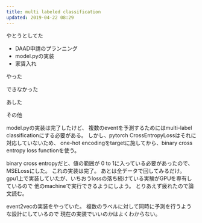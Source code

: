 ```yaml
---
title: multi labeled classification
updated: 2019-04-22 08:29
---
```


やとうとしてた
* DAAD申請のプランニング
* model.pyの実装
* 家賃入れ


やった


できなかった


あした


その他


model.pyの実装は完了したけど、
複数のeventを予測するためにはmulti-label classificationにする必要がある。
しかし、pytorch CrossEntropyLossはそれに対応していないため、
one-hot encodingをtargetに施してから、binary cross entropy loss functionを使う。


binary cross entropyだと、値の範囲が 0 to 1に入っている必要があったので、
MSELossにした。
これの実装は完了。
あとは全データで回してみるだけ。
gpu1上で実装していたが、いちおうlossの落ち続けている実験がGPUを専有しているので
他のmachineで実行できるようにしよう。
とりあえず疲れたので論文読む。




event2vecの実装をやっていた。
複数のラベルに対して同時に予測を行うような設計にしているので
現在の実装でいいのかはよくわからない。
